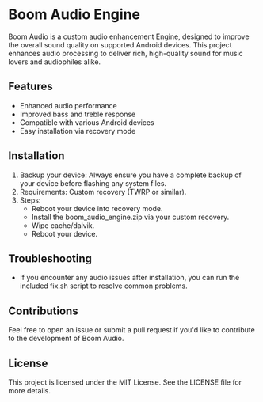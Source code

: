 # Boom Audio Engine

Boom Audio is a custom audio enhancement Engine, designed to improve the overall sound quality on supported Android devices. This project enhances audio processing to deliver rich, high-quality sound for music lovers and audiophiles alike.

## Features

- Enhanced audio performance
- Improved bass and treble response
- Compatible with various Android devices
- Easy installation via recovery mode

## Installation

1. Backup your device: Always ensure you have a complete backup of your device before flashing any system files.
2. Requirements: Custom recovery (TWRP or similar).
3. Steps:
   - Reboot your device into recovery mode.
   - Install the boom_audio_engine.zip via your custom recovery.
   - Wipe cache/dalvik.
   - Reboot your device.

## Troubleshooting

- If you encounter any audio issues after installation, you can run the included fix.sh script to resolve common problems.

## Contributions

Feel free to open an issue or submit a pull request if you'd like to contribute to the development of Boom Audio.

## License

This project is licensed under the MIT License. See the LICENSE file for more details.
